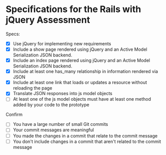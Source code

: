 # Specifications for the Rails with jQuery Assessment

Specs:
- [x] Use jQuery for implementing new requirements
- [x] Include a show page rendered using jQuery and an Active Model Serialization JSON backend.
- [x] Include an index page rendered using jQuery and an Active Model Serialization JSON backend.
- [x] Include at least one has_many relationship in information rendered via JSON
- [x] Include at least one link that loads or updates a resource without reloading the page
- [x] Translate JSON responses into js model objects
- [ ] At least one of the js model objects must have at least one method added by your code to the prototype

Confirm
- [ ] You have a large number of small Git commits
- [ ] Your commit messages are meaningful
- [ ] You made the changes in a commit that relate to the commit message
- [ ] You don't include changes in a commit that aren't related to the commit message